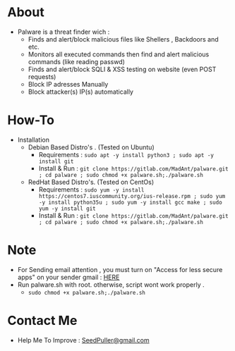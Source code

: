 # About
- Palware is a threat finder wich :
    - Finds and alert/block malicious files like Shellers , Backdoors and etc.
    - Monitors all executed commands then find and alert malicious commands (like reading passwd)
    - Finds and alert/block SQLI & XSS testing on website (even POST requests)
    - Block IP adresses Manually
    - Block attacker(s) IP(s) automatically

# How-To
- Installation
    - Debian Based Distro's . (Tested on Ubuntu)
        - Requirements : ``` sudo apt -y install python3 ; sudo apt -y install git ```
        - Install & Run :  ```git clone https://gitlab.com/MadAnt/palware.git ; cd palware ; sudo chmod +x palware.sh;./palware.sh ```
    - RedHat Based Distro's. (Tested on CentOs)
        - Requirements : ```sudo yum -y install https://centos7.iuscommunity.org/ius-release.rpm ; sudo yum -y install python35u ; sudo yum -y install gcc make ; sudo yum -y install git ```
        - Install & Run :  ```git clone https://gitlab.com/MadAnt/palware.git ; cd palware ; sudo chmod +x palware.sh;./palware.sh ```

# Note 
- For Sending email attention , you must turn on "Access for less secure apps" on your sender gmail : [HERE](https://www.google.com/settings/u/1/security/lesssecureapps) 
- Run palware.sh with root. otherwise, script wont work properly .
    - ``` sudo chmod +x palware.sh;./palware.sh ```


# Contact Me 
- Help Me To Improve : SeedPuller@gmail.com